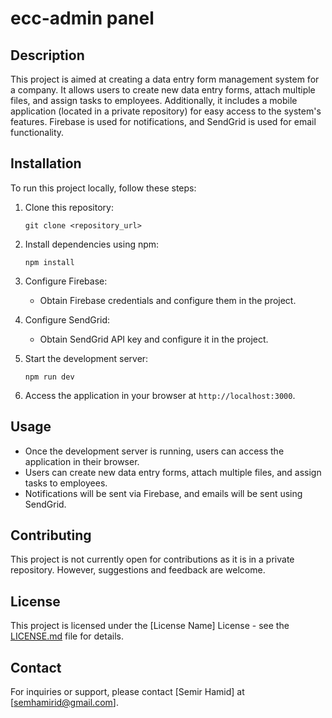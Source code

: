 # ecc-admin panel

## Description
This project is aimed at creating a data entry form management system for a company. It allows users to create new data entry forms, attach multiple files, and assign tasks to employees. Additionally, it includes a mobile application (located in a private repository) for easy access to the system's features. Firebase is used for notifications, and SendGrid is used for email functionality.

## Installation
To run this project locally, follow these steps:

1. Clone this repository:
   ```
   git clone <repository_url>
   ```

2. Install dependencies using npm:
   ```
   npm install
   ```

3. Configure Firebase:
   - Obtain Firebase credentials and configure them in the project.

4. Configure SendGrid:
   - Obtain SendGrid API key and configure it in the project.

5. Start the development server:
   ```
   npm run dev
   ```

6. Access the application in your browser at `http://localhost:3000`.

## Usage
- Once the development server is running, users can access the application in their browser.
- Users can create new data entry forms, attach multiple files, and assign tasks to employees.
- Notifications will be sent via Firebase, and emails will be sent using SendGrid.

## Contributing
This project is not currently open for contributions as it is in a private repository. However, suggestions and feedback are welcome.

## License
This project is licensed under the [License Name] License - see the [LICENSE.md](LICENSE.md) file for details.

## Contact
For inquiries or support, please contact [Semir Hamid] at [semhamirid@gmail.com].

